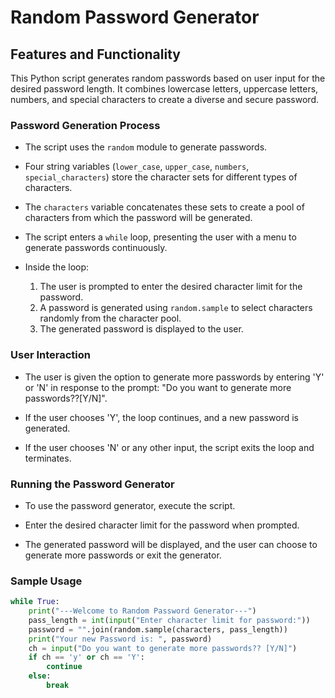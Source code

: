 # Random Password Generator

## Features and Functionality

This Python script generates random passwords based on user input for the desired password length. It combines lowercase letters, uppercase letters, numbers, and special characters to create a diverse and secure password.

### Password Generation Process

- The script uses the `random` module to generate passwords.
  
- Four string variables (`lower_case`, `upper_case`, `numbers`, `special_characters`) store the character sets for different types of characters.

- The `characters` variable concatenates these sets to create a pool of characters from which the password will be generated.

- The script enters a `while` loop, presenting the user with a menu to generate passwords continuously.

- Inside the loop:
  1. The user is prompted to enter the desired character limit for the password.
  2. A password is generated using `random.sample` to select characters randomly from the character pool.
  3. The generated password is displayed to the user.

### User Interaction

- The user is given the option to generate more passwords by entering 'Y' or 'N' in response to the prompt: "Do you want to generate more passwords??[Y/N]".

- If the user chooses 'Y', the loop continues, and a new password is generated.
  
- If the user chooses 'N' or any other input, the script exits the loop and terminates.

### Running the Password Generator

- To use the password generator, execute the script.

- Enter the desired character limit for the password when prompted.

- The generated password will be displayed, and the user can choose to generate more passwords or exit the generator.

### Sample Usage

```python
while True:
    print("---Welcome to Random Password Generator---")
    pass_length = int(input("Enter character limit for password:"))
    password = "".join(random.sample(characters, pass_length))
    print("Your new Password is: ", password)
    ch = input("Do you want to generate more passwords?? [Y/N]")
    if ch == 'y' or ch == 'Y':
        continue
    else:
        break
